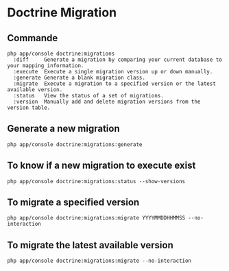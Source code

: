 Doctrine Migration
=====

## Commande

```
php app/console doctrine:migrations
  :diff     Generate a migration by comparing your current database to your mapping information.
  :execute  Execute a single migration version up or down manually.
  :generate Generate a blank migration class.
  :migrate  Execute a migration to a specified version or the latest available version.
  :status   View the status of a set of migrations.
  :version  Manually add and delete migration versions from the version table.
```

## Generate a new migration

```
php app/console doctrine:migrations:generate
```

## To know if a  new migration to execute exist

```
php app/console doctrine:migrations:status --show-versions
```

## To migrate a specified version

```
php app/console doctrine:migrations:migrate YYYYMMDDHHMMSS --no-interaction
```

## To migrate the latest available version

```
php app/console doctrine:migrations:migrate --no-interaction
```
